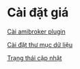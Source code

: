 # Cài đặt giá

[Cài amibroker plugin](Ca%CC%80i%20%C4%91a%CC%A3%CC%86t%20gia%CC%81%2052a4df0d887b484aa44fe3272fdef776/Ca%CC%80i%20amibroker%20plugin%202d5fd5cfb51c403e9a80ba6c85bfe11f.md)

[Cài đặt thư mục dữ liệu](Ca%CC%80i%20%C4%91a%CC%A3%CC%86t%20gia%CC%81%2052a4df0d887b484aa44fe3272fdef776/Ca%CC%80i%20%C4%91a%CC%A3%CC%86t%20thu%CC%9B%20mu%CC%A3c%20du%CC%9B%CC%83%20lie%CC%A3%CC%82u%20f2ba7aa693cc4a53afada3f15154a5d8.md)

[Trạng thái cập nhật](Ca%CC%80i%20%C4%91a%CC%A3%CC%86t%20gia%CC%81%2052a4df0d887b484aa44fe3272fdef776/Tra%CC%A3ng%20tha%CC%81i%20ca%CC%A3%CC%82p%20nha%CC%A3%CC%82t%20eda33a5d967d4b80ad3d7b7c1b799598.md)